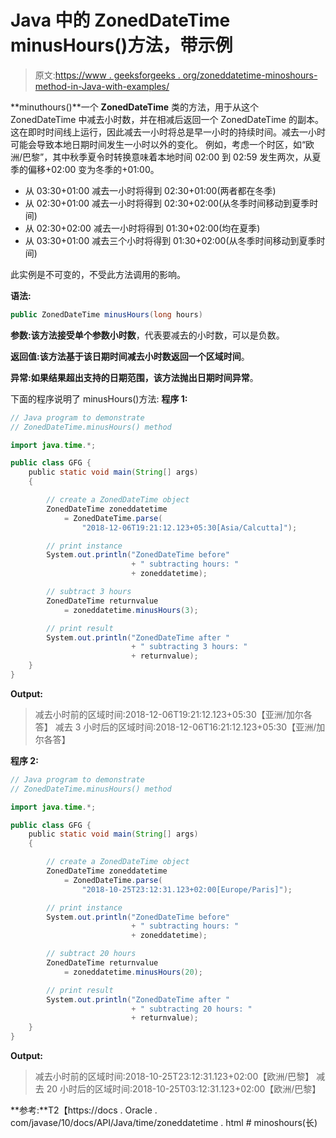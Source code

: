 # Java 中的 ZonedDateTime minusHours()方法，带示例

> 原文:[https://www . geeksforgeeks . org/zoneddatetime-minoshours-method-in-Java-with-examples/](https://www.geeksforgeeks.org/zoneddatetime-minushours-method-in-java-with-examples/)

**minuthours()**一个 **ZonedDateTime** 类的方法，用于从这个 ZonedDateTime 中减去小时数，并在相减后返回一个 ZonedDateTime 的副本。这在即时时间线上运行，因此减去一小时将总是早一小时的持续时间。减去一小时可能会导致本地日期时间发生一小时以外的变化。
例如，考虑一个时区，如“欧洲/巴黎”，其中秋季夏令时转换意味着本地时间 02:00 到 02:59 发生两次，从夏季的偏移+02:00 变为冬季的+01:00。

*   从 03:30+01:00 减去一小时将得到 02:30+01:00(两者都在冬季)
*   从 02:30+01:00 减去一小时将得到 02:30+02:00(从冬季时间移动到夏季时间)
*   从 02:30+02:00 减去一小时将得到 01:30+02:00(均在夏季)
*   从 03:30+01:00 减去三个小时将得到 01:30+02:00(从冬季时间移动到夏季时间)

此实例是不可变的，不受此方法调用的影响。

**语法:**

```java
public ZonedDateTime minusHours(long hours)

```

**参数:**该方法接受单个参数**小时数**，代表要减去的小时数，可以是负数。

**返回值:**该方法基于该日期时间减去小时数返回一个**区域时间**。

**异常:**如果结果超出支持的日期范围，该方法抛出**日期时间异常**。

下面的程序说明了 minusHours()方法:
**程序 1:**

```java
// Java program to demonstrate
// ZonedDateTime.minusHours() method

import java.time.*;

public class GFG {
    public static void main(String[] args)
    {

        // create a ZonedDateTime object
        ZonedDateTime zoneddatetime
            = ZonedDateTime.parse(
                "2018-12-06T19:21:12.123+05:30[Asia/Calcutta]");

        // print instance
        System.out.println("ZonedDateTime before"
                           + " subtracting hours: "
                           + zoneddatetime);

        // subtract 3 hours
        ZonedDateTime returnvalue
            = zoneddatetime.minusHours(3);

        // print result
        System.out.println("ZonedDateTime after "
                           + " subtracting 3 hours: "
                           + returnvalue);
    }
}
```

**Output:**

> 减去小时前的区域时间:2018-12-06T19:21:12.123+05:30【亚洲/加尔各答】
> 减去 3 小时后的区域时间:2018-12-06T16:21:12.123+05:30【亚洲/加尔各答】

**程序 2:**

```java
// Java program to demonstrate
// ZonedDateTime.minusHours() method

import java.time.*;

public class GFG {
    public static void main(String[] args)
    {

        // create a ZonedDateTime object
        ZonedDateTime zoneddatetime
            = ZonedDateTime.parse(
                "2018-10-25T23:12:31.123+02:00[Europe/Paris]");

        // print instance
        System.out.println("ZonedDateTime before"
                           + " subtracting hours: "
                           + zoneddatetime);

        // subtract 20 hours
        ZonedDateTime returnvalue
            = zoneddatetime.minusHours(20);

        // print result
        System.out.println("ZonedDateTime after "
                           + " subtracting 20 hours: "
                           + returnvalue);
    }
}
```

**Output:**

> 减去小时前的区域时间:2018-10-25T23:12:31.123+02:00【欧洲/巴黎】
> 减去 20 小时后的区域时间:2018-10-25T03:12:31.123+02:00【欧洲/巴黎】

**参考:**T2【https://docs . Oracle . com/javase/10/docs/API/Java/time/zoneddatetime . html # minoshours(长)